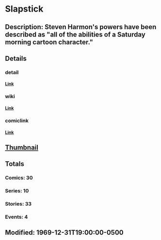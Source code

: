 # Slapstick
## Description: Steven Harmon's powers have been described as "all of the abilities of a Saturday morning cartoon character."
## Details
### detail
#### [Link](http://marvel.com/characters/2137/slapstick?utm_campaign=apiRef&utm_source=225578a89fc76f3d20fbffda5d17a88d)
### wiki
#### [Link](http://marvel.com/universe/Slapstick?utm_campaign=apiRef&utm_source=225578a89fc76f3d20fbffda5d17a88d)
### comiclink
#### [Link](http://marvel.com/comics/characters/1011057/slapstick?utm_campaign=apiRef&utm_source=225578a89fc76f3d20fbffda5d17a88d)
## [Thumbnail](http://i.annihil.us/u/prod/marvel/i/mg/5/a0/4c00310b887bc.jpg)
## Totals
### Comics: 30
### Series: 10
### Stories: 33
### Events: 4
## Modified: 1969-12-31T19:00:00-0500